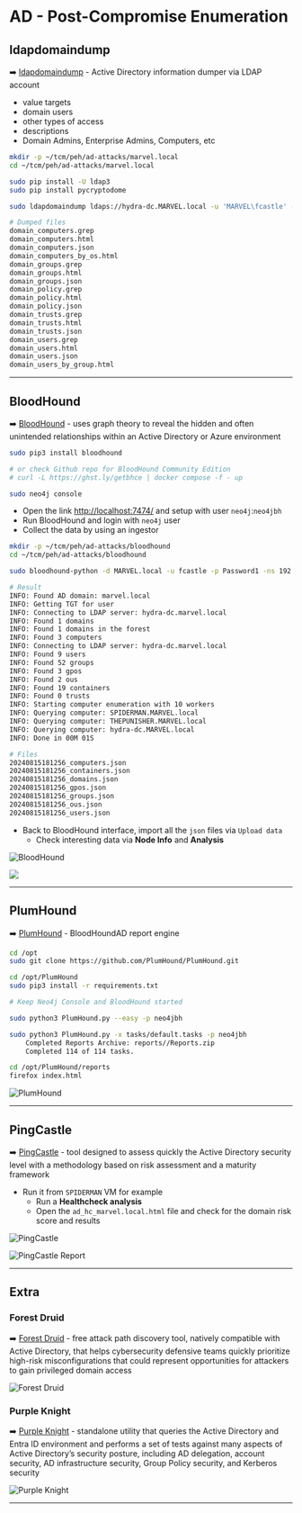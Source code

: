 # AD - Post-Compromise Enumeration



## ldapdomaindump

➡️ [ldapdomaindump](https://github.com/dirkjanm/ldapdomaindump) - Active Directory information dumper via LDAP account

- value targets
- domain users
- other types of access
- descriptions
- Domain Admins, Enterprise Admins, Computers, etc

```bash
mkdir -p ~/tcm/peh/ad-attacks/marvel.local
cd ~/tcm/peh/ad-attacks/marvel.local

sudo pip install -U ldap3
sudo pip install pycryptodome

sudo ldapdomaindump ldaps://hydra-dc.MARVEL.local -u 'MARVEL\fcastle' -p Password1

# Dumped files
domain_computers.grep
domain_computers.html
domain_computers.json
domain_computers_by_os.html
domain_groups.grep
domain_groups.html
domain_groups.json
domain_policy.grep
domain_policy.html
domain_policy.json
domain_trusts.grep
domain_trusts.html
domain_trusts.json
domain_users.grep
domain_users.html
domain_users.json
domain_users_by_group.html
```

---

## BloodHound

➡️ [BloodHound](https://github.com/SpecterOps/BloodHound) - uses graph theory to reveal the hidden and often unintended relationships within an Active Directory or Azure environment

```bash
sudo pip3 install bloodhound

# or check Github repo for BloodHound Community Edition
# curl -L https://ghst.ly/getbhce | docker compose -f - up
```

```bash
sudo neo4j console
```

- Open the link [http://localhost:7474/](http://localhost:7474/) and setup with user `neo4j`:`neo4jbh`
- Run BloodHound and login with `neo4j` user
- Collect the data by using an ingestor

```bash
mkdir -p ~/tcm/peh/ad-attacks/bloodhound
cd ~/tcm/peh/ad-attacks/bloodhound

sudo bloodhound-python -d MARVEL.local -u fcastle -p Password1 -ns 192.168.31.90 -c all

# Result
INFO: Found AD domain: marvel.local
INFO: Getting TGT for user
INFO: Connecting to LDAP server: hydra-dc.marvel.local
INFO: Found 1 domains
INFO: Found 1 domains in the forest
INFO: Found 3 computers
INFO: Connecting to LDAP server: hydra-dc.marvel.local
INFO: Found 9 users
INFO: Found 52 groups
INFO: Found 3 gpos
INFO: Found 2 ous
INFO: Found 19 containers
INFO: Found 0 trusts
INFO: Starting computer enumeration with 10 workers
INFO: Querying computer: SPIDERMAN.MARVEL.local
INFO: Querying computer: THEPUNISHER.MARVEL.local
INFO: Querying computer: hydra-dc.MARVEL.local
INFO: Done in 00M 01S

# Files
20240815181256_computers.json
20240815181256_containers.json
20240815181256_domains.json
20240815181256_gpos.json
20240815181256_groups.json
20240815181256_ous.json
20240815181256_users.json
```

- Back to BloodHound interface, import all the `json` files via `Upload data`
  - Check interesting data via **Node Info** and **Analysis**

![BloodHound ](.gitbook/assets/2024-08-15_18-16-02_684.png)

![](.gitbook/assets/2024-08-15_18-18-01_685.png)

---

## PlumHound

➡️ [PlumHound](https://github.com/PlumHound/PlumHound) - BloodHoundAD report engine

```bash
cd /opt
sudo git clone https://github.com/PlumHound/PlumHound.git

cd /opt/PlumHound
sudo pip3 install -r requirements.txt
```

```bash
# Keep Neo4j Console and BloodHound started

sudo python3 PlumHound.py --easy -p neo4jbh

sudo python3 PlumHound.py -x tasks/default.tasks -p neo4jbh
	Completed Reports Archive: reports//Reports.zip
	Completed 114 of 114 tasks.
```

```bash
cd /opt/PlumHound/reports
firefox index.html
```

![PlumHound](.gitbook/assets/2024-08-15_18-50-35_686.png)

---

## PingCastle

➡️ [PingCastle](https://www.pingcastle.com/) - tool designed to assess quickly the Active Directory security level with a methodology based on risk assessment and a maturity framework

- Run it from `SPIDERMAN` VM for example
  - Run a **Healthcheck analysis**
  - Open the `ad_hc_marvel.local.html` file and check for the domain risk score and results

![PingCastle](.gitbook/assets/2024-08-15_18-55-48_687.png)

![PingCastle Report](.gitbook/assets/2024-08-15_18-58-57_688.png)

---

## Extra

### Forest Druid

➡️ [Forest Druid](https://www.semperis.com/forest-druid/resources/) - free attack path discovery tool, natively compatible with Active Directory, that helps cybersecurity defensive teams quickly prioritize high-risk misconfigurations that could represent opportunities for attackers to gain privileged domain access

![Forest Druid](.gitbook/assets/2024-08-15_19-00-45_689.png)

### Purple Knight

➡️ [Purple Knight](https://www.semperis.com/purple-knight/resources/) - standalone utility that queries the Active Directory and Entra ID environment and performs a set of tests against many aspects of Active Directory’s security posture, including AD delegation, account security, AD infrastructure security, Group Policy security, and Kerberos security

![Purple Knight](.gitbook/assets/2024-08-15_19-01-39_690.png)

---

